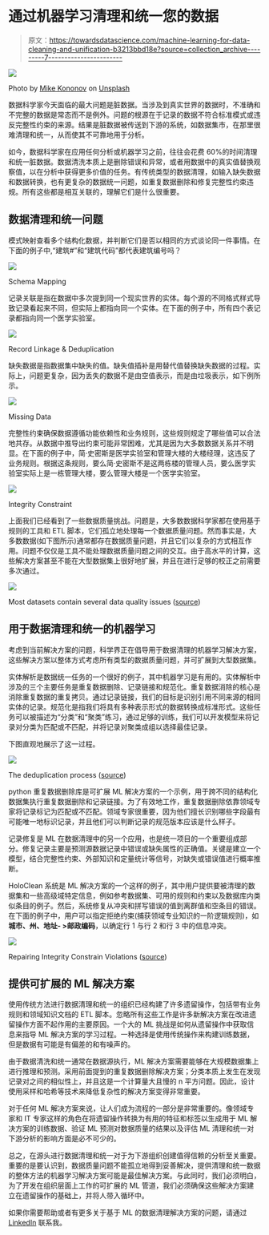 # 通过机器学习清理和统一您的数据

> 原文：<https://towardsdatascience.com/machine-learning-for-data-cleaning-and-unification-b3213bbd18e?source=collection_archive---------7----------------------->

![](img/79f2dc7372cae4502618c3e59c3715cb.png)

Photo by [Mike Kononov](https://unsplash.com/@mikofilm?utm_source=medium&utm_medium=referral) on [Unsplash](https://unsplash.com?utm_source=medium&utm_medium=referral)

数据科学家今天面临的最大问题是脏数据。当涉及到真实世界的数据时，不准确和不完整的数据是常态而不是例外。问题的根源在于记录的数据不符合标准模式或违反完整性约束的来源。结果是脏数据被传送到下游的系统，如数据集市，在那里很难清理和统一，从而使其不可靠地用于分析。

如今，数据科学家在应用任何分析或机器学习之前，往往会花费 60%的时间清理和统一脏数据。数据清洗本质上是删除错误和异常，或者用数据中的真实值替换观察值，以在分析中获得更多价值的任务。有传统类型的数据清理，如输入缺失数据和数据转换，也有更复杂的数据统一问题，如重复数据删除和修复完整性约束违规。所有这些都是相互关联的，理解它们是什么很重要。

## **数据清理和统一问题**

模式映射查看多个结构化数据，并判断它们是否以相同的方式谈论同一件事情。在下面的例子中,“建筑#”和“建筑代码”都代表建筑编号吗？

![](img/f9dd5fca1b91e603b695890740c631e4.png)

Schema Mapping

记录关联是指在数据中多次提到同一个现实世界的实体。每个源的不同格式样式导致记录看起来不同，但实际上都指向同一个实体。在下面的例子中，所有四个表记录都指向同一个医学实验室。

![](img/7173b80b99b925afad7a4d7ee8cfcd66.png)

Record Linkage & Deduplication

缺失数据是指数据集中缺失的值。缺失值插补是用替代值替换缺失数据的过程。实际上，问题更复杂，因为丢失的数据不是由空值表示，而是由垃圾表示，如下例所示。

![](img/d931f4fac669ac4f1dd704be3a700af2.png)

Missing Data

完整性约束确保数据遵循功能依赖性和业务规则，这些规则规定了哪些值可以合法地共存。从数据中推导出约束可能非常困难，尤其是因为大多数数据关系并不明显。在下面的例子中，简·史密斯是医学实验室和管理大楼的大楼经理，这违反了业务规则。根据这条规则，要么简·史密斯不是这两栋楼的管理人员，要么医学实验室实际上是一栋管理大楼，要么管理大楼是一个医学实验室。

![](img/b96ab3fb2a9d379e4a77b72e6e395ca7.png)

Integrity Constraint

上面我们已经看到了一些数据质量挑战。问题是，大多数数据科学家都在使用基于规则的工具和 ETL 脚本，它们孤立地处理每一个数据质量问题。然而事实是，大多数数据(如下图所示)通常都存在数据质量问题，并且它们以复杂的方式相互作用。问题不仅仅是工具不能处理数据质量问题之间的交互。由于高水平的计算，这些解决方案甚至不能在大型数据集上很好地扩展，并且在进行足够的校正之前需要多次通过。

![](img/550ce8470cb3e185c30ce0715bfec132.png)

Most datasets contain several data quality issues ([source](https://hazyresearch.github.io/snorkel/blog/holoclean.html))

## **用于数据清理和统一的机器学习**

考虑到当前解决方案的问题，科学界正在倡导用于数据清理的机器学习解决方案，这些解决方案以整体方式考虑所有类型的数据质量问题，并可扩展到大型数据集。

实体解析是数据统一任务的一个很好的例子，其中机器学习是有用的。实体解析中涉及的三个主要任务是重复数据删除、记录链接和规范化。重复数据消除的核心是消除重复数据的重复拷贝。通过记录链接，我们的目标是识别引用不同来源的相同实体的记录。规范化是指我们将具有多种表示形式的数据转换成标准形式。这些任务可以被描述为“分类”和“聚类”练习，通过足够的训练，我们可以开发模型来将记录对分类为匹配或不匹配，并将记录对聚类成组以选择最佳记录。

下图直观地展示了这一过程。

![](img/06231923420d0c0447833a9756b479e4.png)

The deduplication process ([source](https://www.oreilly.com/ideas/three-enablers-for-machine-learning-in-data-unification-trust-legacy-and-scale))

python 重复数据删除库是可扩展 ML 解决方案的一个示例，用于跨不同的结构化数据集执行重复数据删除和记录链接。为了有效地工作，重复数据删除依靠领域专家将记录标记为匹配或不匹配。领域专家很重要，因为他们擅长识别哪些字段最有可能唯一地标识记录，并且他们可以判断记录的规范版本应该是什么样子。

记录修复是 ML 在数据清理中的另一个应用，也是统一项目的一个重要组成部分。修复记录主要是预测源数据记录中错误或缺失属性的正确值。关键是建立一个模型，结合完整性约束、外部知识和定量统计等信号，对缺失或错误值进行概率推断。

HoloClean 系统是 ML 解决方案的一个这样的例子，其中用户提供要被清理的数据集和一些高级域特定信息，例如参考数据集、可用的规则和约束以及数据库内类似条目的例子。然后，系统修复从冲突和拼写错误的值到离群值和空条目的错误。在下面的例子中，用户可以指定拒绝约束(捕获领域专业知识的一阶逻辑规则)，如**城市、州、地址- >邮政编码**，以确定行 1 与行 2 和行 3 中的信息冲突。

![](img/1d34e2c1efde99c2e471b46aa3598506.png)

Repairing Integrity Constrain Violations ([source](https://cs.uwaterloo.ca/news/data-cleaning-machine-learning-problem-needs-data-systems))

## **提供可扩展的 ML 解决方案**

使用传统方法进行数据清理和统一的组织已经构建了许多遗留操作，包括带有业务规则和领域知识文档的 ETL 脚本。忽略所有这些工作是许多新解决方案在改进遗留操作方面不起作用的主要原因。一个大的 ML 挑战是如何从遗留操作中获取信息来指导 ML 解决方案的学习过程。一种选择是使用传统操作来构建训练数据，但是数据有可能是有偏差的和有噪声的。

由于数据清洗和统一通常在数据源执行，ML 解决方案需要能够在大规模数据集上进行推理和预测。采用前面提到的重复数据删除解决方案；分类本质上发生在发现记录对之间的相似性上，并且这是一个计算量大且慢的 n 平方问题。因此，设计使用采样和哈希等技术来降低复杂性的解决方案变得非常重要。

对于任何 ML 解决方案来说，让人们成为流程的一部分是非常重要的。像领域专家和 IT 专家这样的角色在将遗留操作转换为有用的特征和标签以生成用于 ML 解决方案的训练数据、验证 ML 预测对数据质量的结果以及评估 ML 清理和统一对下游分析的影响方面是必不可少的。

总之，在源头进行数据清理和统一对于为下游组织创建值得信赖的分析至关重要。重要的是要认识到，数据质量问题不能孤立地得到妥善解决，提供清理和统一数据的整体方法的机器学习解决方案可能是最佳解决方案。与此同时，我们必须明白，为了开发在组织层面上工作的可扩展的 ML 管道，我们必须确保这些解决方案建立在遗留操作的基础上，并将人带入循环中。

如果你需要帮助或者有更多关于基于 ML 的数据清理解决方案的问题，请通过 [LinkedIn](https://www.linkedin.com/in/abizer-jafferjee/) 联系我。